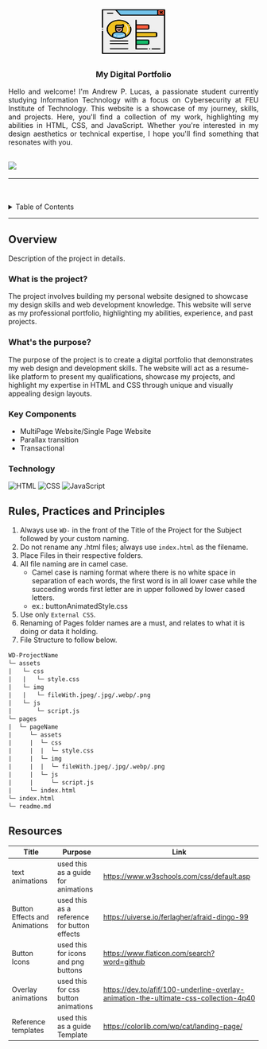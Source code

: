<a name="readme-top">

<br/>

<br />
<div align="center">
  <a href="https://github.com/zyx-0314/">
  <!-- TODO: If you want to add logo or banner you can add it here -->
    <img src="./assets/img/portfolio.png" alt="Nyebe" width="130" height="100">
  </a>
<!-- TODO: Change Title to the name of the title of your Project -->
  <h3 align="center">My Digital Portfolio</h3>
</div>
<!-- TODO: Make a short description -->
<div align="justify">
  Hello and welcome! I'm Andrew P. Lucas, a passionate student currently studying Information Technology with a focus on Cybersecurity at FEU Institute of Technology. This website is a showcase of my journey, skills, and projects. Here, you'll find a collection of my work, highlighting my abilities in HTML, CSS, and JavaScript. Whether you're interested in my design aesthetics or technical expertise, I hope you'll find something that resonates with you.
</div>

<br />

<!-- TODO: Change the zyx-0314 into your github username  -->
<!-- TODO: Change the WD-Template-Project into the same name of your folder -->
![](https://visit-counter.vercel.app/counter.png?page=Lucas456th/WD-Finals)

---

<br />
<br />

<!-- TODO: If you want to add more layers for your readme -->
<details>
  <summary>Table of Contents</summary>
  <ol>
    <li>
      <a href="#overview">Overview</a>
      <ol>
        <li>
          <a href="#key-components">Key Components</a>
        </li>
        <li>
          <a href="#technology">Technology</a>
        </li>
      </ol>
    </li>
    <li>
      <a href="#rule,-practices-and-principles">Rules, Practices and Principles</a>
    </li>
    <li>
      <a href="#resources">Resources</a>
    </li>
  </ol>
</details>

---

## Overview

<!-- TODO: To be changed -->
<!-- The following are just sample -->
Description of the project in details.

### What is the project?
The project involves building my personal website designed to showcase my design skills and web development knowledge. This website will serve as my professional portfolio, highlighting my abilities, experience, and past projects.

### What's the purpose?
The purpose of the project is to create a digital portfolio that demonstrates my web design and development skills. The website will act as a resume-like platform to present my qualifications, showcase my projects, and highlight my expertise in HTML and CSS through unique and visually appealing design layouts.

### Key Components
<!-- TODO: List of Key Components -->
<!-- The following are just sample -->
- MultiPage Website/Single Page Website
- Parallax transition
- Transactional

### Technology
<!-- TODO: List of Technology Used -->
![HTML](https://img.shields.io/badge/HTML-E34F26?style=for-the-badge&logo=html5&logoColor=white)
![CSS](https://img.shields.io/badge/CSS-1572B6?style=for-the-badge&logo=css3&logoColor=white)
![JavaScript](https://img.shields.io/badge/JavaScript-F7DF1E?style=for-the-badge&logo=javascript&logoColor=white)

## Rules, Practices and Principles
1. Always use `WD-` in the front of the Title of the Project for the Subject followed by your custom naming.
2. Do not rename any .html files; always use `index.html` as the filename.
3. Place Files in their respective folders.
4. All file naming are in camel case.
   - Camel case is naming format where there is no white space in separation of each words, the first word is in all lower case while the succeding words first letter are in upper followed by lower cased letters.
   - ex.: buttonAnimatedStyle.css
5. Use only `External CSS`.
6. Renaming of Pages folder names are a must, and relates to what it is doing or data it holding.
7. File Structure to follow below.

```
WD-ProjectName
└─ assets
|   └─ css
|   |   └─ style.css
|   └─ img
|   |   └─ fileWith.jpeg/.jpg/.webp/.png
|   └─ js
|       └─ script.js
└─ pages
|  └─ pageName
|     └─ assets
|     |  └─ css
|     |  |  └─ style.css
|     |  └─ img
|     |  |  └─ fileWith.jpeg/.jpg/.webp/.png
|     |  └─ js
|     |     └─ script.js
|     └─ index.html
└─ index.html
└─ readme.md
```

## Resources

<!-- TODO: Add References -->
Title | Purpose | Link |
|-|-|-|
| text animations | used this as a guide for animations | https://www.w3schools.com/css/default.asp |
| Button Effects and Animations| used this as a reference for button effects | https://uiverse.io/ferlagher/afraid-dingo-99 |
| Button Icons | used this for icons and png buttons | https://www.flaticon.com/search?word=github |
| Overlay animations | used this for css button animations | https://dev.to/afif/100-underline-overlay-animation-the-ultimate-css-collection-4p40 |
| Reference templates | used this as a guide Template | https://colorlib.com/wp/cat/landing-page/ |


